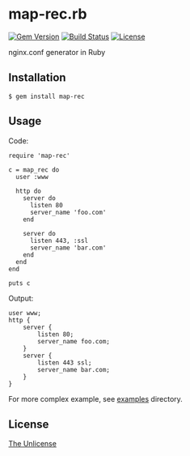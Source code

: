 # map-rec.rb

[![Gem Version](https://badge.fury.io/rb/map-rec.svg)](https://badge.fury.io/rb/map-rec)
[![Build Status](https://travis-ci.org/raviqqe/map-rec.rb.svg?branch=master)](https://travis-ci.org/raviqqe/map-rec.rb)
[![License](https://img.shields.io/badge/license-unlicense-lightgray.svg)](https://unlicense.org)

nginx.conf generator in Ruby

## Installation

```
$ gem install map-rec
```

## Usage

Code:

```
require 'map-rec'

c = map_rec do
  user :www

  http do
    server do
      listen 80
      server_name 'foo.com'
    end

    server do
      listen 443, :ssl
      server_name 'bar.com'
    end
  end
end

puts c
```

Output:

```
user www;
http {
    server {
        listen 80;
        server_name foo.com;
    }
    server {
        listen 443 ssl;
        server_name bar.com;
    }
}
```

For more complex example, see [examples](examples) directory.

## License

[The Unlicense](https://unlicense.org)

